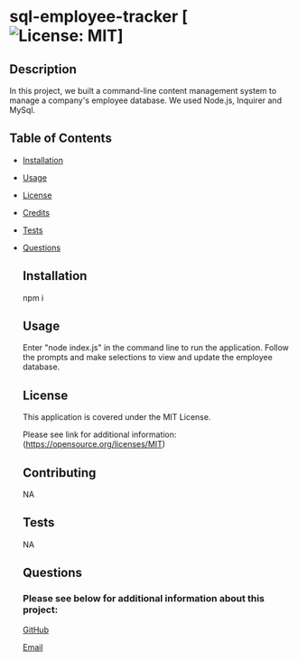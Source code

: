# sql-employee-tracker [![License: MIT](https://img.shields.io/badge/License-MIT-yellow.svg)]
 
  ## Description

  In this project, we built a command-line content management system to manage a company's employee database. We used Node.js, Inquirer and MySql.



  ## Table of Contents

- [Installation](#installation)

- [Usage](#usage)

- [License](#license)

- [Credits](#credits)

- [Tests](#tests)

- [Questions](#questions)



  ## Installation

  npm i



  ## Usage

  Enter "node index.js" in the command line to run the application. Follow the prompts and make selections to view and update the employee database.



  ## License

  This application is covered under the MIT License. 

  Please see link for additional information:
  (https://opensource.org/licenses/MIT)



  ## Contributing

  NA



  ## Tests

  NA



  ## Questions

  ### Please see below for additional information about this project:

  [GitHub](https://github.com/jjsdunc88)

  [Email](mailto:jjsduncan@gmail.com)
